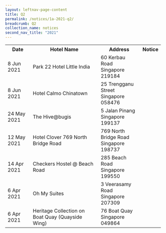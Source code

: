 ```yaml
---
layout: leftnav-page-content
title: Q2 
permalink: /notices/1a-2021-q2/
breadcrumb: Q2
collection_name: notices
second_nav_title: "2021"
---
```


<table>
   <tr>
    <th>Date</th>
    <th>Hotel Name</th>
    <th>Address</th>
    <th>Notice</th>
  </tr>
   <tr>
    <td>8 Jun 2021</td>
    <td>Park 22 Hotel Little India</td>
    <td>60 Kerbau Road <br>Singapore 219184<br></td>
    <td><a href="/files/Park 22 Hotel Little India.pdf"></a></td>
  </tr>
    <tr>
    <td>8 Jun 2021</td>
    <td>Hotel Calmo Chinatown</td>
    <td>25 Trengganu Street <br>Singapore 058476<br></td>
    <td><a href="/files/Hotel Calmo Chinatown.pdf"></a></td>
  </tr>
    <tr>
    <td>24 May 2021</td>
    <td>The Hive@bugis</td>
    <td>5 Jalan Pinang <br>Singapore 199137<br></td>
    <td><a href="/files/The Hiveatbugis.pdf"></a></td>
  </tr>
    <tr>
    <td>12 May 2021</td>
    <td>Hotel Clover 769 North Bridge Road</td>
    <td>769 North Bridge Road <br>Singapore 198737<br></td>
    <td><a href="/files/Hotel Clover 769 North Bridge Road.pdf"></a></td>
  </tr>
    <tr>
    <td>14 Apr 2021</td>
    <td>Checkers Hostel @ Beach Road</td>
    <td>285 Beach Road <br>Singapore 199550<br></td>
    <td><a href="/files/Checkers Hostel at Beach Road.pdf"></a></td>
  </tr>
    <tr>
    <td>6 Apr 2021</td>
    <td>Oh My Suites</td>
    <td>3 Veerasamy Road <br>Singapore 207309<br></td>
    <td><a href="/files/Oh My Suites.pdf"></a></td>
  </tr>
    <tr>
    <td>6 Apr 2021</td>
    <td>Heritage Collection on Boat Quay (Quayside Wing)</td>
    <td>76 Boat Quay <br>Singapore 049864<br></td>
    <td><a href="/files/Heritage Collection on Boat Quay (Quayside Wing).pdf"></a></td>
  </tr>
